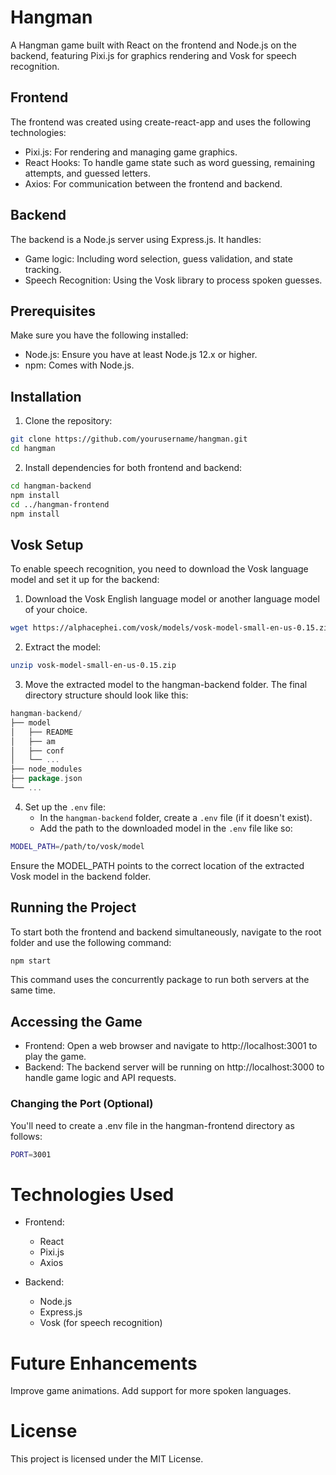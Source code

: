# Hangman
A Hangman game built with React on the frontend and Node.js on the backend, featuring Pixi.js for graphics rendering and Vosk for speech recognition.

## Frontend

The frontend was created using create-react-app and uses the following technologies:

* Pixi.js: For rendering and managing game graphics.
* React Hooks: To handle game state such as word guessing, remaining attempts, and guessed letters.
* Axios: For communication between the frontend and backend.

## Backend

The backend is a Node.js server using Express.js. It handles:

* Game logic: Including word selection, guess validation, and state tracking.
* Speech Recognition: Using the Vosk library to process spoken guesses.

## Prerequisites
Make sure you have the following installed:

* Node.js: Ensure you have at least Node.js 12.x or higher.
* npm: Comes with Node.js.

## Installation
1. Clone the repository:

```bash
git clone https://github.com/yourusername/hangman.git
cd hangman
```

2. Install dependencies for both frontend and backend:

```bash
cd hangman-backend
npm install
cd ../hangman-frontend
npm install
```
## Vosk Setup
To enable speech recognition, you need to download the Vosk language model and set it up for the backend:

1. Download the Vosk English language model or another language model of your choice.

```bash
wget https://alphacephei.com/vosk/models/vosk-model-small-en-us-0.15.zip
```
2. Extract the model:

```bash
unzip vosk-model-small-en-us-0.15.zip
```

3. Move the extracted model to the hangman-backend folder. The final directory structure should look like this:

```go
hangman-backend/
├── model
│   ├── README
│   ├── am
│   ├── conf
│   └── ...
├── node_modules
├── package.json
└── ...
```

4. Set up the `.env` file:
   - In the `hangman-backend` folder, create a `.env` file (if it doesn't exist).
   - Add the path to the downloaded model in the `.env` file like so:
```bash
MODEL_PATH=/path/to/vosk/model
```

Ensure the MODEL_PATH points to the correct location of the extracted Vosk model in the backend folder.


## Running the Project
To start both the frontend and backend simultaneously, navigate to the root folder and use the following command:

```bash
npm start
```

This command uses the concurrently package to run both servers at the same time.

## Accessing the Game

* Frontend: Open a web browser and navigate to http://localhost:3001 to play the game.
* Backend: The backend server will be running on http://localhost:3000 to handle game logic and API requests.

### Changing the Port (Optional)
You'll need to create a .env file in the hangman-frontend directory as follows:

```bash
PORT=3001
```

# Technologies Used
* Frontend:
    * React
    * Pixi.js
    * Axios

* Backend:
    * Node.js
    * Express.js
    * Vosk (for speech recognition)

# Future Enhancements
Improve game animations.
Add support for more spoken languages.

# License
This project is licensed under the MIT License.
